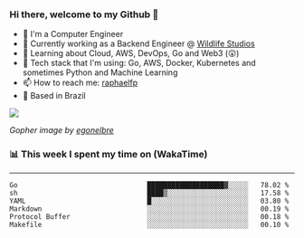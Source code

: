 ### Hi there, welcome to my Github 👋

- 📖 I'm a Computer Engineer
- 🔭 Currently working as a Backend Engineer @ [Wildlife Studios](https://wildlifestudios.com/)
- 🌱 Learning about Cloud, AWS, DevOps, Go and Web3 (😲)
- 🚀 Tech stack that I'm using: Go, AWS, Docker, Kubernetes and sometimes Python and Machine Learning
- 📫 How to reach me: [raphaelfp](https://linkedin.com/in/raphaelfp)
- 🏡 Based in Brazil

![](https://github.com/raphaelfp/gophers/blob/master/.thumb/animation/morning-coffee-3x.gif)

*Gopher image by [egonelbre](https://github.com/egonelbre/)*

### 📊 This week I spent my time on (WakaTime)

---

<!--START_SECTION:waka-->

```text
Go                                ███████████████████▓░░░░░   78.02 %
sh                                ████▒░░░░░░░░░░░░░░░░░░░░   17.58 %
YAML                              █░░░░░░░░░░░░░░░░░░░░░░░░   03.80 %
Markdown                          ░░░░░░░░░░░░░░░░░░░░░░░░░   00.19 %
Protocol Buffer                   ░░░░░░░░░░░░░░░░░░░░░░░░░   00.18 %
Makefile                          ░░░░░░░░░░░░░░░░░░░░░░░░░   00.10 %
```

<!--END_SECTION:waka-->
